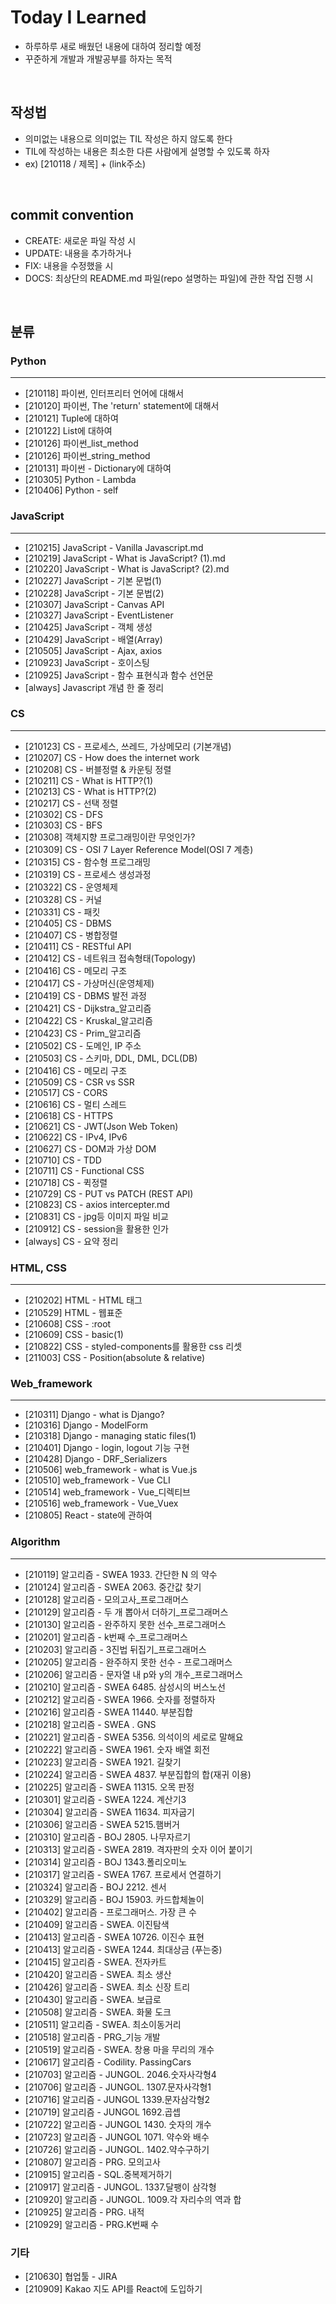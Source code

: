 # Today I Learned
- 하루하루 새로 배웠던 내용에 대하여 정리할 예정
- 꾸준하게 개발과 개발공부를 하자는 목적

<br>

## 작성법 
- 의미없는 내용으로 의미없는 TIL 작성은 하지 않도록 한다
- TIL에 작성하는 내용은 최소한 다른 사람에게 설명할 수 있도록 하자
- ex) [210118 / 제목] + (link주소)

<br>

## commit convention
- CREATE: 새로운 파일 작성 시
- UPDATE: 내용을 추가하거나
- FIX: 내용을 수정했을 시
- DOCS: 최상단의 README.md 파일(repo 설명하는 파일)에 관한 작업 진행 시

<br>

## 분류

### Python
---
- [210118] 파이썬, 인터프리터 언어에 대해서
- [210120] 파이썬, The 'return' statement에 대해서
- [210121] Tuple에 대하여
- [210122] List에 대하여
- [210126] 파이썬_list_method
- [210126] 파이썬_string_method
- [210131] 파이썬 - Dictionary에 대하여
- [210305] Python - Lambda
- [210406] Python - self


### JavaScript
---
- [210215] JavaScript - Vanilla Javascript.md
- [210219] JavaScript - What is JavaScript? (1).md
- [210220] JavaScript - What is JavaScript? (2).md
- [210227] JavaScript - 기본 문법(1)
- [210228] JavaScript - 기본 문법(2)
- [210307] JavaScript - Canvas API
- [210327] JavaScript - EventListener
- [210425] JavaScript - 객체 생성
- [210429] JavaScript - 배열(Array)
- [210505] JavaScript - Ajax, axios
- [210923] JavaScript - 호이스팅
- [210925] JavaScript - 함수 표현식과 함수 선언문
- [always] Javascript 개념 한 줄 정리



### CS
---
- [210123] CS - 프로세스, 쓰레드, 가상메모리 (기본개념)
- [210207] CS - How does the internet work
- [210208] CS - 버블정렬 & 카운팅 정렬
- [210211] CS - What is HTTP?(1)
- [210213] CS - What is HTTP?(2)
- [210217] CS - 선택 정렬
- [210302] CS - DFS
- [210303] CS - BFS
- [210308] 객체지향 프로그래밍이란 무엇인가?
- [210309] CS - OSI 7 Layer Reference Model(OSI 7 계층)
- [210315] CS - 함수형 프로그래밍
- [210319] CS - 프로세스 생성과정
- [210322] CS - 운영체제
- [210328] CS - 커널
- [210331] CS - 패킷
- [210405] CS - DBMS
- [210407] CS - 병합정렬
- [210411] CS - RESTful API
- [210412] CS - 네트워크 접속형태(Topology)
- [210416] CS - 메모리 구조
- [210417] CS - 가상머신(운영체제)
- [210419] CS - DBMS 발전 과정
- [210421] CS - Dijkstra_알고리즘
- [210422] CS - Kruskal_알고리즘
- [210423] CS - Prim_알고리즘
- [210502] CS - 도메인, IP 주소
- [210503] CS - 스키마, DDL, DML, DCL(DB)
- [210416] CS - 메모리 구조
- [210509] CS - CSR vs SSR
- [210517] CS - CORS
- [210616] CS - 멀티 스레드
- [210618] CS - HTTPS
- [210621] CS - JWT(Json Web Token)
- [210622] CS - IPv4, IPv6
- [210627] CS - DOM과 가상 DOM
- [210710] CS - TDD
- [210711] CS - Functional CSS
- [210718] CS - 퀵정렬
- [210729] CS - PUT vs PATCH (REST API)
- [210823] CS - axios intercepter.md
- [210831] CS - jpg등 이미지 파일 비교
- [210912] CS - session을 활용한 인가
- [always] CS - 요약 정리

### HTML, CSS
---
- [210202] HTML - HTML 태그
- [210529] HTML - 웹표준
- [210608] CSS - :root
- [210609] CSS - basic(1)
- [210822] CSS - styled-components를 활용한 css 리셋
- [211003] CSS - Position(absolute & relative)



### Web_framework
---
- [210311] Django - what is Django?
- [210316] Django - ModelForm
- [210318] Django - managing static files(1)
- [210401] Django - login, logout 기능 구현
- [210428] Django - DRF_Serializers
- [210506] web_framework - what is Vue.js
- [210510] web_framework - Vue CLI
- [210514] web_framework - Vue_디렉티브
- [210516] web_framework - Vue_Vuex
- [210805] React - state에 관하여

### Algorithm
---
- [210119] 알고리즘 - SWEA 1933. 간단한 N 의 약수
- [210124] 알고리즘 - SWEA 2063. 중간값 찾기
- [210128] 알고리즘 - 모의고사_프로그래머스
- [210129] 알고리즘 - 두 개 뽑아서 더하기_프로그래머스
- [210130] 알고리즘 - 완주하지 못한 선수_프로그래머스
- [210201] 알고리즘 - k번째 수_프로그래머스
- [210203] 알고리즘 - 3진법 뒤집기_프로그래머스
- [210205] 알고리즘 - 완주하지 못한 선수 - 프로그래머스
- [210206] 알고리즘 - 문자열 내 p와 y의 개수_프로그래머스
- [210210] 알고리즘 - SWEA 6485. 삼성시의 버스노선
- [210212] 알고리즘 - SWEA 1966. 숫자를 정렬하자
- [210216] 알고리즘 - SWEA 11440. 부분집합
- [210218] 알고리즘 - SWEA . GNS
- [210221] 알고리즘 - SWEA 5356. 의석이의 세로로 말해요
- [210222] 알고리즘 - SWEA 1961. 숫자 배열 회전
- [210223] 알고리즘 - SWEA 1921. 길찾기
- [210224] 알고리즘 - SWEA 4837. 부분집합의 합(재귀 이용)
- [210225] 알고리즘 - SWEA 11315. 오목 판정
- [210301] 알고리즘 - SWEA 1224. 계산기3
- [210304] 알고리즘 - SWEA 11634. 피자굽기
- [210306] 알고리즘 - SWEA 5215.햄버거
- [210310] 알고리즘 - BOJ 2805. 나무자르기
- [210313] 알고리즘 - SWEA 2819. 격자판의 숫자 이어 붙이기
- [210314] 알고리즘 - BOJ 1343.폴리오미노
- [210317] 알고리즘 - SWEA 1767. 프로세서 연결하기
- [210324] 알고리즘 - BOJ 2212. 센서
- [210329] 알고리즘 - BOJ 15903. 카드합체놀이
- [210402] 알고리즘 - 프로그래머스. 가장 큰 수
- [210409] 알고리즘 - SWEA. 이진탐색
- [210413] 알고리즘 - SWEA 10726. 이진수 표현
- [210413] 알고리즘 - SWEA 1244. 최대상금 (푸는중)
- [210415] 알고리즘 - SWEA. 전자카트
- [210420] 알고리즘 - SWEA. 최소 생산 
- [210426] 알고리즘 - SWEA. 최소 신장 트리
- [210430] 알고리즘 - SWEA. 보급로
- [210508] 알고리즘 - SWEA. 화물 도크
- [210511] 알고리즘 - SWEA. 최소이동거리
- [210518] 알고리즘 - PRG_기능 개발
- [210519] 알고리즘 - SWEA. 창용 마을 무리의 개수
- [210617] 알고리즘 - Codility. PassingCars
- [210703] 알고리즘 - JUNGOL. 2046.숫자사각형4
- [210706] 알고리즘 - JUNGOL. 1307.문자사각형1
- [210716] 알고리즘 - JUNGOL 1339.문자삼각형2
- [210719] 알고리즘 - JUNGOL 1692.곱셉
- [210722] 알고리즘 - JUNGOL 1430. 숫자의 개수
- [210723] 알고리즘 - JUNGOL 1071. 약수와 배수
- [210726] 알고리즘 - JUNGOL. 1402.약수구하기
- [210807] 알고리즘 - PRG. 모의고사
- [210915] 알고리즘 - SQL.중복제거하기
- [210917] 알고리즘 - JUNGOL. 1337.달팽이 삼각형
- [210920] 알고리즘 - JUNGOL. 1009.각 자리수의 역과 합
- [210925] 알고리즘 - PRG. 내적
- [210929] 알고리즘 - PRG.K번째 수


### 기타
- [210630] 협업툴 - JIRA
- [210909] Kakao 지도 API를 React에 도입하기
